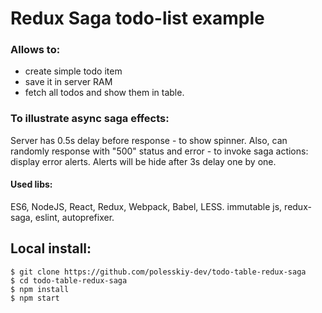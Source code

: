 # Redux Saga todo-list example

### Allows to:
* create simple todo item
* save it in server RAM
* fetch all todos and show them in table.

### To illustrate async saga effects:
Server has 0.5s delay before response - to show spinner.
Also, can randomly response with "500" status and error - to invoke saga actions: display error alerts.
Alerts will be hide after 3s delay one by one.

#### Used libs: 
ES6, NodeJS, React, Redux, Webpack, Babel, LESS.
immutable js, redux-saga, eslint, autoprefixer. 

## Local install:

    $ git clone https://github.com/polesskiy-dev/todo-table-redux-saga
    $ cd todo-table-redux-saga    
    $ npm install 
    $ npm start
        
    

    
    